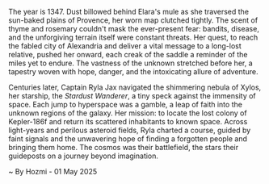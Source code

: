 
The year is 1347.  Dust billowed behind Elara's mule as she traversed the sun-baked plains of Provence, her worn map clutched tightly.  The scent of thyme and rosemary couldn't mask the ever-present fear: bandits, disease, and the unforgiving terrain itself were constant threats.  Her quest, to reach the fabled city of Alexandria and deliver a vital message to a long-lost relative, pushed her onward, each creak of the saddle a reminder of the miles yet to endure.  The vastness of the unknown stretched before her, a tapestry woven with hope, danger, and the intoxicating allure of adventure.


Centuries later, Captain Ryla Jax navigated the shimmering nebula of Xylos, her starship, the *Stardust Wanderer*, a tiny speck against the immensity of space.  Each jump to hyperspace was a gamble, a leap of faith into the unknown regions of the galaxy.  Her mission: to locate the lost colony of Kepler-186f and return its scattered inhabitants to known space.  Across light-years and perilous asteroid fields, Ryla charted a course, guided by faint signals and the unwavering hope of finding a forgotten people and bringing them home. The cosmos was their battlefield, the stars their guideposts on a journey beyond imagination.

~ By Hozmi - 01 May 2025
